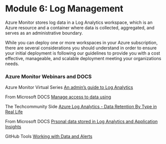 # Module 6: Log Management

Azure Monitor stores log data in a Log Analytics workspace, which is an Azure resource and a container where data is collected, aggregated, and serves as an administrative boundary.

While you can deploy one or more workspaces in your Azure subscription, there are several considerations you should understand in order to ensure your initial deployment is following our guidelines to provide you with a cost effective, manageable, and scalable deployment meeting your organizations needs.


### Azure Monitor Webinars and DOCS

Azure Monitor Virtual Series [An admin’s guide to Log Analytics](https://www.youtube.com/watch?v=pqUvZqoQV4o)

From Microsoft DOCS [Manage access to data using](https://docs.microsoft.com/en-us/azure/azure-monitor/platform/manage-access#table-level-rbac)

The Techcommunity Side [Azure Log Analytics - Data Retention By Type in Real Life](https://techcommunity.microsoft.com/t5/core-infrastructure-and-security/azure-log-analytics-data-retention-by-type-in-real-life/ba-p/1416287)

From Microsoft DOCS [Prsonal data stored in Log Analytics and Application Insights](https://docs.microsoft.com/en-gb/azure/azure-monitor/platform/personal-data-mgmt)

GitHub Tools [Working with Data and Alerts](https://github.com/microsoft/manageability-toolkits)
